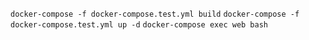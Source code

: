`docker-compose -f docker-compose.test.yml build`
`docker-compose -f docker-compose.test.yml up -d`
`docker-compose exec web bash`
